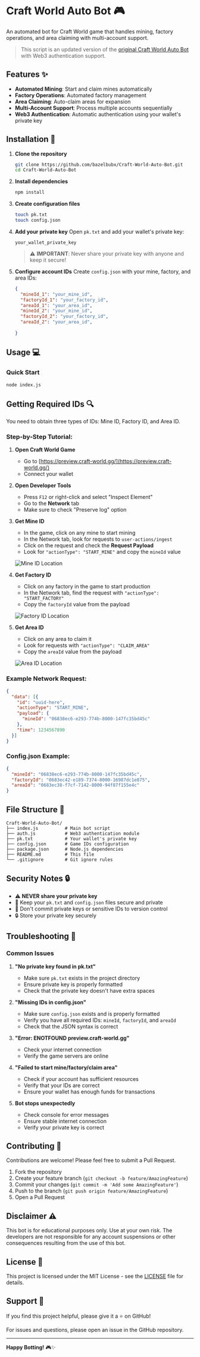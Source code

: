 # Craft World Auto Bot 🎮

An automated bot for Craft World game that handles mining, factory operations, and area claiming with multi-account support.

> This script is an updated version of the [original Craft World Auto Bot](https://github.com/vikitoshi/Craft-World-Auto-Bot.git) with Web3 authentication support.

## Features ✨

- **Automated Mining**: Start and claim mines automatically
- **Factory Operations**: Automated factory management
- **Area Claiming**: Auto-claim areas for expansion
- **Multi-Account Support**: Process multiple accounts sequentially
- **Web3 Authentication**: Automatic authentication using your wallet's private key

## Installation 🚀

1. **Clone the repository**
   ```bash
   git clone https://github.com/bazelbubx/Craft-World-Auto-Bot.git
   cd Craft-World-Auto-Bot
   ```

2. **Install dependencies**
   ```bash
   npm install
   ```

3. **Create configuration files**
   ```bash
   touch pk.txt
   touch config.json
   ```

4. **Add your private key**
   Open `pk.txt` and add your wallet's private key:
   ```
   your_wallet_private_key
   ```
   > ⚠️ **IMPORTANT**: Never share your private key with anyone and keep it secure!

5. **Configure account IDs**
   Create `config.json` with your mine, factory, and area IDs:
   ```json
   {
     "mineId_1": "your_mine_id",
     "factoryId_1": "your_factory_id",
     "areaId_1": "your_area_id",
     "mineId_2": "your_mine_id",
     "factoryId_2": "your_factory_id",
     "areaId_2": "your_area_id",
     
   }
   ```

## Usage 💻

### Quick Start
```bash
node index.js
```

## Getting Required IDs 🔍

You need to obtain three types of IDs: Mine ID, Factory ID, and Area ID.

### Step-by-Step Tutorial:

1. **Open Craft World Game**
   - Go to [https://preview.craft-world.gg/](https://preview.craft-world.gg/)
   - Connect your wallet

2. **Open Developer Tools**
   - Press `F12` or right-click and select "Inspect Element"
   - Go to the **Network** tab
   - Make sure to check "Preserve log" option

3. **Get Mine ID**
   - In the game, click on any mine to start mining
   - In the Network tab, look for requests to `user-actions/ingest`
   - Click on the request and check the **Request Payload**
   - Look for `"actionType": "START_MINE"` and copy the `mineId` value
   
   ![Mine ID Location](https://github.com/bazelbubx/Craft-World-Auto-Bot/blob/main/1.PNG?raw=true)
   
4. **Get Factory ID**
   - Click on any factory in the game to start production
   - In the Network tab, find the request with `"actionType": "START_FACTORY"`
   - Copy the `factoryId` value from the payload
   
   ![Factory ID Location](https://github.com/bazelbubx/Craft-World-Auto-Bot/blob/main/2.PNG?raw=true)

5. **Get Area ID**
   - Click on any area to claim it
   - Look for requests with `"actionType": "CLAIM_AREA"`
   - Copy the `areaId` value from the payload
   
   ![Area ID Location](https://github.com/bazelbubx/Craft-World-Auto-Bot/blob/main/3.PNG?raw=true)

### Example Network Request:
```json
{
  "data": [{
    "id": "uuid-here",
    "actionType": "START_MINE",
    "payload": {
      "mineId": "06838ec6-e293-774b-8000-147fc35bd45c"
    },
    "time": 1234567890
  }]
}
```

### Config.json Example:
```json
{
  "mineId": "06838ec6-e293-774b-8000-147fc35bd45c",
  "factoryId": "0683ec42-e189-7374-8000-16987dc1e875",
  "areaId": "0683ec38-f7cf-7142-8000-94f87f155e4c"
}
```

## File Structure 📁

```
Craft-World-Auto-Bot/
├── index.js          # Main bot script
├── auth.js           # Web3 authentication module
├── pk.txt            # Your wallet's private key
├── config.json       # Game IDs configuration
├── package.json      # Node.js dependencies
├── README.md         # This file
└── .gitignore        # Git ignore rules
```

## Security Notes 🔒

- ⚠️ **NEVER share your private key**
- 🔐 Keep your `pk.txt` and `config.json` files secure and private
- 🚫 Don't commit private keys or sensitive IDs to version control
- 🔒 Store your private key securely

## Troubleshooting 🔧

### Common Issues

1. **"No private key found in pk.txt"**
   - Make sure `pk.txt` exists in the project directory
   - Ensure private key is properly formatted
   - Check that the private key doesn't have extra spaces

2. **"Missing IDs in config.json"**
   - Make sure `config.json` exists and is properly formatted
   - Verify you have all required IDs: `mineId`, `factoryId`, and `areaId`
   - Check that the JSON syntax is correct

3. **"Error: ENOTFOUND preview.craft-world.gg"**
   - Check your internet connection
   - Verify the game servers are online

4. **"Failed to start mine/factory/claim area"**
   - Check if your account has sufficient resources
   - Verify that your IDs are correct
   - Ensure your wallet has enough funds for transactions

5. **Bot stops unexpectedly**
   - Check console for error messages
   - Ensure stable internet connection
   - Verify your private key is correct

## Contributing 🤝

Contributions are welcome! Please feel free to submit a Pull Request.

1. Fork the repository
2. Create your feature branch (`git checkout -b feature/AmazingFeature`)
3. Commit your changes (`git commit -m 'Add some AmazingFeature'`)
4. Push to the branch (`git push origin feature/AmazingFeature`)
5. Open a Pull Request

## Disclaimer ⚠️

This bot is for educational purposes only. Use at your own risk. The developers are not responsible for any account suspensions or other consequences resulting from the use of this bot.

## License 📄

This project is licensed under the MIT License - see the [LICENSE](LICENSE) file for details.

## Support 💬

If you find this project helpful, please give it a ⭐ on GitHub!

For issues and questions, please open an issue in the GitHub repository.

---

**Happy Botting!** 🎮✨
